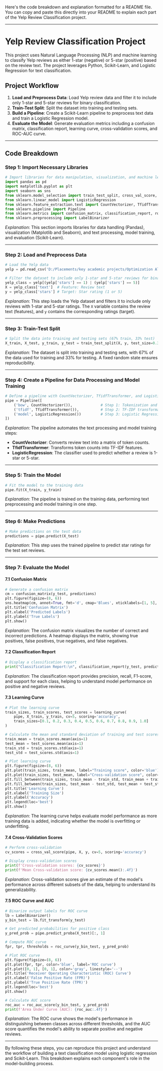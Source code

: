 Here's the code breakdown and explanation formatted for a README file. You can copy and paste this directly into your README to explain each part of the Yelp Review Classification project.

---

# Yelp Review Classification Project

This project uses Natural Language Processing (NLP) and machine learning to classify Yelp reviews as either 1-star (negative) or 5-star (positive) based on the review text. The project leverages Python, Scikit-Learn, and Logistic Regression for text classification.

## Project Workflow

1. **Load and Preprocess Data**: Load Yelp review data and filter it to include only 1-star and 5-star reviews for binary classification.
2. **Train-Test Split**: Split the dataset into training and testing sets.
3. **Build a Pipeline**: Create a Scikit-Learn pipeline to preprocess text data and train a Logistic Regression model.
4. **Evaluate the Model**: Generate evaluation metrics including a confusion matrix, classification report, learning curve, cross-validation scores, and ROC-AUC curve.

---

## Code Breakdown

### Step 1: Import Necessary Libraries

```python
# Import libraries for data manipulation, visualization, and machine learning
import pandas as pd
import matplotlib.pyplot as plt
import seaborn as sns
from sklearn.model_selection import train_test_split, cross_val_score, learning_curve
from sklearn.linear_model import LogisticRegression
from sklearn.feature_extraction.text import CountVectorizer, TfidfTransformer
from sklearn.pipeline import Pipeline
from sklearn.metrics import confusion_matrix, classification_report, roc_curve, roc_auc_score
from sklearn.preprocessing import LabelBinarizer
```

*Explanation*: This section imports libraries for data handling (Pandas), visualization (Matplotlib and Seaborn), and text processing, model training, and evaluation (Scikit-Learn).

---

### Step 2: Load and Preprocess Data

```python
# Load the Yelp data
yelp = pd.read_csv('D:/Placements/key academic projects/Optimization Algorithms in ML/yelp.csv')

# Filter the dataset to include only 1-star and 5-star reviews for binary classification
yelp_class = yelp[(yelp['stars'] == 1) | (yelp['stars'] == 5)]
X = yelp_class['text']  # Feature: Review text
y = yelp_class['stars'] # Target: Star rating (1 or 5)
```

*Explanation*: This step loads the Yelp dataset and filters it to include only reviews with 1-star and 5-star ratings. The `X` variable contains the review text (features), and `y` contains the corresponding ratings (target).

---

### Step 3: Train-Test Split

```python
# Split the data into training and testing sets (67% train, 33% test)
X_train, X_test, y_train, y_test = train_test_split(X, y, test_size=0.33, random_state=101)
```

*Explanation*: The dataset is split into training and testing sets, with 67% of the data used for training and 33% for testing. A fixed random state ensures reproducibility.

---

### Step 4: Create a Pipeline for Data Processing and Model Training

```python
# Define a pipeline with CountVectorizer, TfidfTransformer, and Logistic Regression
pipe = Pipeline([
    ('bow', CountVectorizer()),             # Step 1: Tokenization and Count Vectorization
    ('tfidf', TfidfTransformer()),          # Step 2: TF-IDF transformation
    ('model', LogisticRegression())         # Step 3: Logistic Regression model
])
```

*Explanation*: The pipeline automates the text processing and model training steps:
- **CountVectorizer**: Converts review text into a matrix of token counts.
- **TfidfTransformer**: Transforms token counts into TF-IDF features.
- **LogisticRegression**: The classifier used to predict whether a review is 1-star or 5-star.

---

### Step 5: Train the Model

```python
# Fit the model to the training data
pipe.fit(X_train, y_train)
```

*Explanation*: The pipeline is trained on the training data, performing text preprocessing and model training in one step.

---

### Step 6: Make Predictions

```python
# Make predictions on the test data
predictions = pipe.predict(X_test)
```

*Explanation*: This step uses the trained pipeline to predict star ratings for the test set reviews.

---

### Step 7: Evaluate the Model

#### 7.1 Confusion Matrix

```python
# Generate a confusion matrix
cm = confusion_matrix(y_test, predictions)
plt.figure(figsize=(8, 6))
sns.heatmap(cm, annot=True, fmt='d', cmap='Blues', xticklabels=[1, 5], yticklabels=[1, 5])
plt.title('Confusion Matrix')
plt.xlabel('Predicted Labels')
plt.ylabel('True Labels')
plt.show()
```

*Explanation*: The confusion matrix visualizes the number of correct and incorrect predictions. A heatmap displays the matrix, showing true positives, false positives, true negatives, and false negatives.

#### 7.2 Classification Report

```python
# Display a classification report
print("Classification Report:\n", classification_report(y_test, predictions))
```

*Explanation*: The classification report provides precision, recall, F1-score, and support for each class, helping to understand model performance on positive and negative reviews.

#### 7.3 Learning Curve

```python
# Plot the learning curve
train_sizes, train_scores, test_scores = learning_curve(
    pipe, X_train, y_train, cv=5, scoring='accuracy', 
    train_sizes=[0.1, 0.2, 0.3, 0.4, 0.5, 0.6, 0.7, 0.8, 0.9, 1.0]
)

# Calculate the mean and standard deviation of training and test scores
train_mean = train_scores.mean(axis=1)
test_mean = test_scores.mean(axis=1)
train_std = train_scores.std(axis=1)
test_std = test_scores.std(axis=1)

# Plot learning curve
plt.figure(figsize=(8, 6))
plt.plot(train_sizes, train_mean, label="Training score", color='blue')
plt.plot(train_sizes, test_mean, label="Cross-validation score", color='green')
plt.fill_between(train_sizes, train_mean - train_std, train_mean + train_std, alpha=0.2, color='blue')
plt.fill_between(train_sizes, test_mean - test_std, test_mean + test_std, alpha=0.2, color='green')
plt.title('Learning Curve')
plt.xlabel('Training Size')
plt.ylabel('Accuracy')
plt.legend(loc='best')
plt.show()
```

*Explanation*: The learning curve helps evaluate model performance as more training data is added, indicating whether the model is overfitting or underfitting.

#### 7.4 Cross-Validation Scores

```python
# Perform cross-validation
cv_scores = cross_val_score(pipe, X, y, cv=5, scoring='accuracy')

# Display cross-validation scores
print(f'Cross-validation scores: {cv_scores}')
print(f'Mean Cross-validation score: {cv_scores.mean():.4f}')
```

*Explanation*: Cross-validation scores give an estimate of the model's performance across different subsets of the data, helping to understand its generalizability.

#### 7.5 ROC Curve and AUC

```python
# Binarize output labels for ROC curve
lb = LabelBinarizer()
y_bin_test = lb.fit_transform(y_test)

# Get predicted probabilities for positive class
y_pred_prob = pipe.predict_proba(X_test)[:, 1]

# Compute ROC curve
fpr, tpr, thresholds = roc_curve(y_bin_test, y_pred_prob)

# Plot ROC curve
plt.figure(figsize=(8, 6))
plt.plot(fpr, tpr, color='blue', label='ROC curve')
plt.plot([0, 1], [0, 1], color='gray', linestyle='--')
plt.title('Receiver Operating Characteristic (ROC) Curve')
plt.xlabel('False Positive Rate (FPR)')
plt.ylabel('True Positive Rate (TPR)')
plt.legend(loc='best')
plt.show()

# Calculate AUC score
roc_auc = roc_auc_score(y_bin_test, y_pred_prob)
print(f'Area Under Curve (AUC): {roc_auc:.4f}')
```

*Explanation*: The ROC curve shows the model's performance in distinguishing between classes across different thresholds, and the AUC score quantifies the model's ability to separate positive and negative reviews.

---

By following these steps, you can reproduce this project and understand the workflow of building a text classification model using logistic regression and Scikit-Learn. This breakdown explains each component's role in the model-building process.
